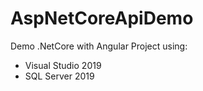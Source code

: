 # AspNetCoreApiDemo
Demo .NetCore with Angular
Project using:
- Visual Studio 2019
- SQL Server 2019
